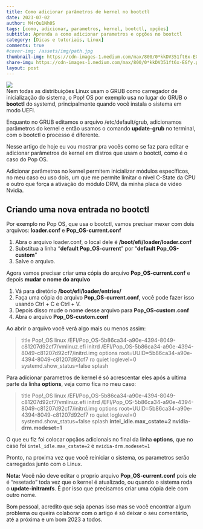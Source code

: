 ```yaml
---
title: Como adicionar parâmetros de kernel no bootctl
date: 2023-07-02
author: M4rQu1Nh0S
tags: [como, adicionar, parametros, kernel, bootctl, opções]
subtitle: Aprenda a como adicionar parametros e opções no bootctl
category: [Dicas e tutoriais, Linux]
comments: true
#cover-img: /assets/img/path.jpg
thumbnail-img: https://cdn-images-1.medium.com/max/800/0*kkDV351ft6x-EGfy.png
share-img: https://cdn-images-1.medium.com/max/800/0*kkDV351ft6x-EGfy.png
layout: post
---
```


![](https://cdn-images-1.medium.com/max/800/0*kkDV351ft6x-EGfy.png)<br/>
Nem todas as distribuições Linux usam o GRUB como carregador de inicialização do sistema, o Pop! OS por exemplo usa no lugar do GRUB o **bootctl** do systemd, principalmente quando você instala o sistema em modo UEFI.

Enquanto no GRUB editamos o arquivo /etc/default/grub, adicionamos parâmetros do kernel e então usamos o comando **update-grub** no terminal, com o bootctl o processo é diferente.

Nesse artigo de hoje eu vou mostrar pra vocês como se faz para editar e adicionar parâmetros de kernel em distros que usam o bootctl, como é o caso do Pop OS.

Adicionar parâmetros no kernel permitem inicializar módulos específicos, no meu caso eu uso dois, um que me permite limitar o nivel C-State da CPU e outro que força a ativação do módulo DRM, da minha placa de vídeo Nvidia.

## Criando uma nova entrada no bootctl

Por exemplo no Pop OS, que usa o bootctl, vamos precisar mexer com dois arquivos: **loader.conf** e **Pop_OS-current.conf**

1.  Abra o arquivo loader.conf, o local dele é **/boot/efi/loader/loader.conf**
2.  Substitua a linha “**default Pop_OS-current**” por “**default Pop_OS-custom**”
3.  Salve o arquivo.

Agora vamos precisar criar uma cópia do arquivo **Pop_OS-current.conf** e depois **mudar o nome do arquivo**

1.  Vá para diretório **/boot/efi/loader/entries/**
2.  Faça uma cópia do arquivo **Pop_OS-current.conf**, você pode fazer isso usando Ctrl + C e Ctrl + V.
3.  Depois disso mude o nome desse arquivo para **Pop_OS-custom.conf**
4.  Abra o arquivo **Pop_OS-custom.conf**

Ao abrir o arquivo você verá algo mais ou menos assim:

>title Pop!_OS
linux /EFI/Pop_OS-5b86ca34-a90e-4394-8049-c81207d92cf7/vmlinuz.efi
initrd /EFI/Pop_OS-5b86ca34-a90e-4394-8049-c81207d92cf7/initrd.img
options root=UUID=5b86ca34-a90e-4394-8049-c81207d92cf7 ro quiet loglevel=0 systemd.show_status=false splash

Para adicionar parametros de kernel é só acrescentar eles após a ultima parte da linha **options**, veja como fica no meu caso:

>title Pop!_OS
linux /EFI/Pop_OS-5b86ca34-a90e-4394-8049-c81207d92cf7/vmlinuz.efi
initrd /EFI/Pop_OS-5b86ca34-a90e-4394-8049-c81207d92cf7/initrd.img
options root=UUID=5b86ca34-a90e-4394-8049-c81207d92cf7 ro quiet loglevel=0 systemd.show_status=false splash **intel_idle.max_cstate=2 nvidia-drm.modeset=1**

O que eu fiz foi colocar opçãos adicionais no final da linha **options**, que no caso foi `intel_idle.max_cstate=2` e `nvidia-drm.modeset=1`

Pronto, na proxima vez que você reiniciar o sistema, os parametros serão carregados junto com o Linux.

**Nota:** Você não deve editar o proprio arquivo **Pop_OS-current.conf** pois ele é “resetado” toda vez que o kernel é atualizado, ou quando o sistema roda o **update-initramfs**. É por isso que precisamos criar uma cópia dele com outro nome.

Bom pessoal, acredito que seja apenas isso mas se você encontrar algum problema ou queira colaborar com o artigo é só deixar o seu comentário, até a próxima e um bom 2023 a todos.

